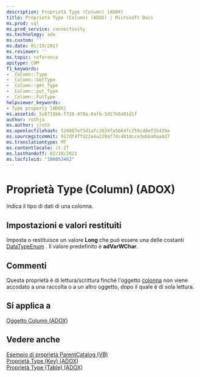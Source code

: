 ```yaml
---
description: Proprietà Type (Column) (ADOX)
title: Proprietà Type (Column) (ADOX) | Microsoft Docs
ms.prod: sql
ms.prod_service: connectivity
ms.technology: ado
ms.custom: ''
ms.date: 01/19/2017
ms.reviewer: ''
ms.topic: reference
apitype: COM
f1_keywords:
- _Column::Type
- _Column::GetType
- _Column::get_Type
- _Column::put_Type
- _Column::PutType
helpviewer_keywords:
- Type property [ADOX]
ms.assetid: 5c6718b6-f728-478a-8afb-5d17b0a91d1f
author: rothja
ms.author: jroth
ms.openlocfilehash: 520087ef5d1afc2024fa5b64fc259cd8ef35439a
ms.sourcegitcommit: 917df4ffd22e4a229af7dc481dcce3ebba0aa4d7
ms.translationtype: MT
ms.contentlocale: it-IT
ms.lasthandoff: 02/10/2021
ms.locfileid: "100053462"
---
```

# <a name="type-property-column-adox"></a>Proprietà Type (Column) (ADOX)
Indica il tipo di dati di una colonna.  
  
## <a name="settings-and-return-values"></a>Impostazioni e valori restituiti  
 Imposta o restituisce un valore **Long** che può essere una delle costanti [DataTypeEnum](../ado-api/datatypeenum.md) . Il valore predefinito è **adVarWChar**.  
  
## <a name="remarks"></a>Commenti  
 Questa proprietà è di lettura/scrittura finché l'oggetto [colonna](./column-object-adox.md) non viene accodato a una raccolta o a un altro oggetto, dopo il quale è di sola lettura.  
  
## <a name="applies-to"></a>Si applica a  
 [Oggetto Column (ADOX)](./column-object-adox.md)  
  
## <a name="see-also"></a>Vedere anche  
 [Esempio di proprietà ParentCatalog (VB)](./parentcatalog-property-example-vb.md)   
 [Proprietà Type (Key) (ADOX)](./type-property-key-adox.md)   
 [Proprietà Type (Table) (ADOX)](./type-property-table-adox.md)